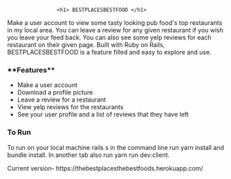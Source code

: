 
                    <h1> BESTPLACESBESTFOOD </h1>

<p>Make a user account to view some tasty looking pub food's top restaurants in my local area. You can leave a review for any given restaurant if you wish you leave your feed back. You can also see some yelp reviews for each restaurant on their given page. Built with Ruby on Rails, BESTPLACESBESTFOOD is a feature filled and easy to explore and use. </p>

                           
<h3>**Features**</h3>
<ul>
<li>Make a user account</li>
<li>Download a profile picture</li>
<li>Leave a review for a restaurant</li>
<li>View yelp reviews for the restaurants</li>
<li>See your user profile and a list of reviews that they have left</li>
</ul>

<h3> To Run</h3>
<p>To run on your local machine rails s in the command line run yarn install and bundle install. In another tab also run yarn run dev:client.</p>


<p>Current version- https://thebestplacesthebestfoods.herokuapp.com/ </p>